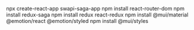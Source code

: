 npx create-react-app swapi-saga-app
npm install react-router-dom
npm install redux-saga
npm install redux react-redux
npm install @mui/material @emotion/react @emotion/styled
npm install @mui/styles